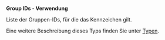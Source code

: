 **Group IDs - Verwendung**

Liste der Gruppen-IDs, für die das Kennzeichen gilt.

Eine weitere Beschreibung dieses Typs finden Sie unter [Typen](types/product_groups-usage.de.md).
